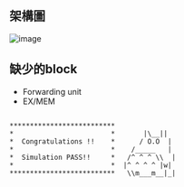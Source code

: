 ## 架構圖

![image](https://github.com/f14106032ncku/CPU_vsd_2024/blob/main/386892235_693597329207997_8456374183085912674_n.png)

## 缺少的block
* Forwarding unit
* EX/MEM


```
            
**************************               
*                        *       |\__||  
*  Congratulations !!    *      / O.O  | 
*                        *    /_____   | 
*  Simulation PASS!!     *   /^ ^ ^ \\  |
*                        *  |^ ^ ^ ^ |w| 
**************************   \\m___m__|_|

```